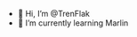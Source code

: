 - 👋 Hi, I’m @TrenFlak
- 🌱 I’m currently learning Marlin

<!---
TrenFlak/TrenFlak is a ✨ special ✨ repository because its `README.md` (this file) appears on your GitHub profile.
You can click the Preview link to take a look at your changes.
--->
